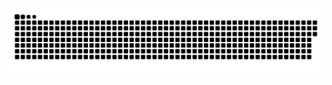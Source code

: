<picture>
  <source media="(prefers-color-scheme: dark)" srcset="https://raw.githubusercontent.com/yeyang52/yeyang52/output/github-contribution-grid-snake-dark.svg">
  <source media="(prefers-color-scheme: light)" srcset="https://raw.githubusercontent.com/yeyang52/yeyang52/output/github-contribution-grid-snake.svg">
  <img alt="github contribution grid snake animation" src="https://raw.githubusercontent.com/yeyang52/yeyang52/output/github-contribution-grid-snake.svg">
</picture>
